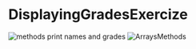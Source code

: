 # DisplayingGradesExercize
![methods print names and grades](https://github.com/GamedevBranislav/DisplayingGradesExercize/assets/61313508/2818d7c7-70bf-4130-9f1a-84088039a18b)
![ArraysMethods](https://github.com/GamedevBranislav/DisplayingGradesExercize/assets/61313508/3afd959f-77d3-4b1d-b6f4-4af1ceeb1b6c)
